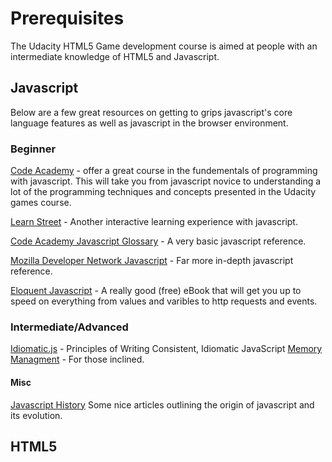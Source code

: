 Prerequisites
=============

The Udacity HTML5 Game development course is aimed at people with an intermediate knowledge of HTML5 and Javascript. 

Javascript
----------
Below are a few great resources on getting to grips javascript's core language features as well as javascript in the browser environment.

### Beginner

[Code Academy](http://www.codeacademy.com) - offer a great course in the fundementals of programming with javascript. This will take you from javascript novice to understanding a lot of the programming techniques and concepts presented in the Udacity games course.

[Learn Street](http://www.learnstreet.com/lessons/study/javascript) - Another interactive learning experience with javascript.

[Code Academy Javascript Glossary](http://www.codecademy.com/glossary/javascript) - A very basic javascript reference.

[Mozilla Developer Network Javascript](http://developer.mozilla.org/en-US/docs/JavaScript/Reference) - Far more in-depth javascript reference. 

[Eloquent Javascript](http://eloquentjavascript.net/) - A really good (free) eBook that will get you up to speed on everything from values and varibles to http requests and events.

### Intermediate/Advanced
[Idiomatic.js](http://github.com/rwldrn/idiomatic.js) - Principles of Writing Consistent, Idiomatic JavaScript
[Memory Managment](https://developer.mozilla.org/en-US/docs/JavaScript/Memory_Management) - For those inclined.

#### Misc
[Javascript History](http://dailyjs.com/history-of-javascript.html) Some nice articles outlining the origin of javascript and its evolution.


HTML5
-----



